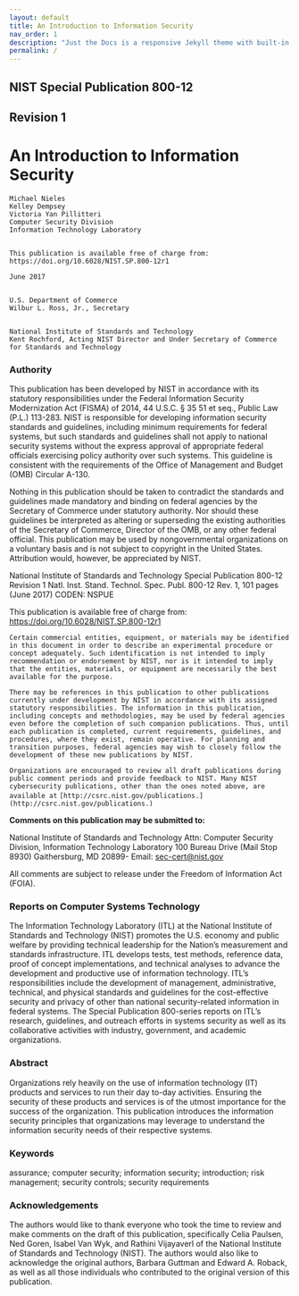 ```yaml
---
layout: default
title: An Introduction to Information Security 
nav_order: 1
description: "Just the Docs is a responsive Jekyll theme with built-in search that is easily customizable and hosted on GitHub Pages."
permalink: /
---
```

## NIST Special Publication 800-12

## Revision 1

# An Introduction to Information Security

```
Michael Nieles 
Kelley Dempsey 
Victoria Yan Pillitteri 
Computer Security Division 
Information Technology Laboratory 


This publication is available free of charge from:
https://doi.org/10.6028/NIST.SP.800-12r1

June 2017


U.S. Department of Commerce
Wilbur L. Ross, Jr., Secretary


National Institute of Standards and Technology
Kent Rochford, Acting NIST Director and Under Secretary of Commerce for Standards and Technology

```

### Authority

This publication has been developed by NIST in accordance with its statutory responsibilities under the Federal Information Security Modernization Act (FISMA) of 2014, 44 U.S.C. § 35 51 et seq., Public Law (P.L.) 113-283. NIST is responsible for developing information security standards and guidelines, including minimum requirements for federal systems, but such standards and guidelines shall not apply to national security systems without the express approval of appropriate federal officials exercising policy authority over such systems. This guideline is consistent with the requirements of the Office of Management and Budget (OMB) Circular A-130.

Nothing in this publication should be taken to contradict the standards and guidelines made mandatory and binding on federal agencies by the Secretary of Commerce under statutory authority. Nor should these guidelines be interpreted as altering or superseding the existing authorities of the Secretary of Commerce, Director of the OMB, or any other federal official. This publication may be used by nongovernmental organizations on a voluntary basis and is not subject to copyright in the United States. Attribution would, however, be appreciated by NIST.


National Institute of Standards and Technology Special Publication 800-12 Revision 1
Natl. Inst. Stand. Technol. Spec. Publ. 800-12 Rev. 1, 101 pages (June 2017)
CODEN: NSPUE


This publication is available free of charge from:
https://doi.org/10.6028/NIST.SP.800-12r1

`Certain commercial entities, equipment, or materials may be identified in this document in order to describe an experimental procedure or concept adequately. Such identification is not intended to imply recommendation or endorsement by NIST, nor is it intended to imply that the entities, materials, or equipment are necessarily the best available for the purpose.`

`There may be references in this publication to other publications currently under development by NIST in accordance with its assigned statutory responsibilities. The information in this publication, including concepts and methodologies, may be used by federal agencies even before the completion of such companion publications. Thus, until each publication is completed, current requirements, guidelines, and procedures, where they exist, remain operative. For planning and transition purposes, federal agencies may wish to closely follow the development of these new publications by NIST.`

`Organizations are encouraged to review all draft publications during public comment periods and provide feedback to NIST. Many NIST cybersecurity publications, other than the ones noted above, are available at`
`[http://csrc.nist.gov/publications.](http://csrc.nist.gov/publications.)`


**Comments on this publication may be submitted to:**

National Institute of Standards and Technology
Attn: Computer Security Division, Information Technology Laboratory
100 Bureau Drive (Mail Stop 8930) Gaithersburg, MD 20899-
Email: sec-cert@nist.gov

All comments are subject to release under the Freedom of Information Act (FOIA).

### Reports on Computer Systems Technology

The Information Technology Laboratory (ITL) at the National Institute of Standards and Technology (NIST) promotes the U.S. economy and public welfare by providing technical leadership for the Nation’s measurement and standards infrastructure. ITL develops tests, test methods, reference data, proof of concept implementations, and technical analyses to advance the development and productive use of information technology. ITL’s responsibilities include the development of management, administrative, technical, and physical standards and guidelines for the cost-effective security and privacy of other than national security-related information in federal systems. The Special Publication 800-series reports on ITL’s research, guidelines, and outreach efforts in systems security as well as its collaborative activities with industry, government, and academic organizations.

### Abstract

Organizations rely heavily on the use of information technology (IT) products and services to run their day to-day activities. Ensuring the security of these products and services is of the utmost importance for the success of the organization. This publication introduces the information security principles that organizations may leverage to understand the information security needs of their respective systems.

### Keywords

assurance; computer security; information security; introduction; risk management; security controls; security requirements

### Acknowledgements

The authors would like to thank everyone who took the time to review and make comments on the draft of this publication, specifically Celia Paulsen, Ned Goren, Isabel Van Wyk, and Rathini Vijayaverl of the National Institute of Standards and Technology (NIST). The authors would also like to acknowledge the original authors, Barbara Guttman and Edward A. Roback, as well as all those individuals who contributed to the original version of this publication.

